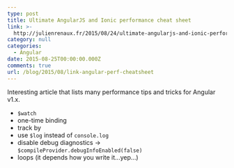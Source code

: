 ```yaml
---
type: post
title: Ultimate AngularJS and Ionic performance cheat sheet
link: >-
  http://julienrenaux.fr/2015/08/24/ultimate-angularjs-and-ionic-performance-cheat-sheet/
category: null
categories:
  - Angular
date: 2015-08-25T00:00:00.000Z
comments: true
url: /blog/2015/08/link-angular-perf-cheatsheet
---
```


Interesting article that lists many performance tips and tricks for Angular v1.x.

- `$watch`
- one-time binding
- track by
- use `$log` instead of `console.log`
- disable debug diagnostics -> `$compileProvider.debugInfoEnabled(false)`
- loops (it depends how you write it...yep...)

